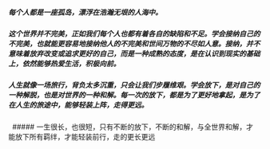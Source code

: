 ##### 每个人都是一座孤岛，漂浮在浩瀚无垠的人海中。

##### 这个世界并不完美，正如我们每个人也都有着各自的缺陷和不足。学会接纳自己的不完美，也就能更容易地接纳他人的不完美和世间万物的不尽如人意。接纳，并不意味着放弃改变或追求更好的自己，而是一种成熟的态度，是在认识到现实的基础上，依然能够热爱生活，积极向前。

##### 人生就像一场旅行，背负太多沉重，只会让我们步履维艰。学会放下，是对自己的一种解脱，也是对世界的一种和解。每一次的放下，都是为了更好地拿起，是为了在人生的旅途中，能够轻装上阵，走得更远。

  ##### 一生很长，也很短，只有不断的放下，不断的和解，与全世界和解，才能放下所有羁绊，才能轻装前行，走的更长更远